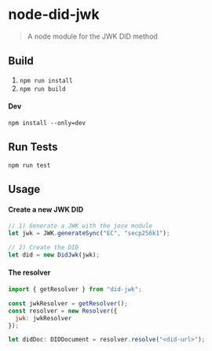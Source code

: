 # node-did-jwk

> A node module for the JWK DID method

## Build

1.  `npm run install`
2.  `npm run build`

#### Dev

`npm install --only=dev`

## Run Tests

`npm run test`

## Usage

#### Create a new JWK DID

```javascript
// 1) Generate a JWK with the jose module
let jwk = JWK.generateSync("EC", "secp256k1");

// 2) Create the DID
let did = new DidJwk(jwk);
```

#### The resolver

```javascript
import { getResolver } from "did-jwk";

const jwkResolver = getResolver();
const resolver = new Resolver({
  jwk: jwkResolver
});

let didDoc: DIDDocument = resolver.resolve("<did-url>");
```
